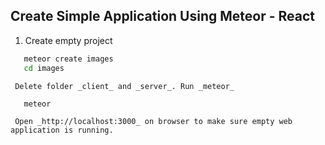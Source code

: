 ## Create Simple Application Using Meteor - React

1. Create empty project
```bash
   meteor create images
   cd images
```
     Delete folder _client_ and _server_. Run _meteor_
```bash
   meteor
```
     Open _http://localhost:3000_ on browser to make sure empty web application is running.
